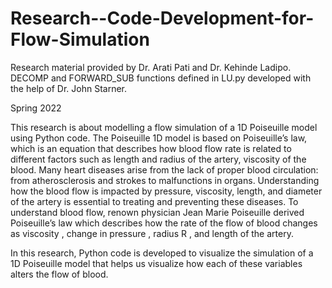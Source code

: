 # Research--Code-Development-for-Flow-Simulation
Research material provided by Dr. Arati Pati and Dr. Kehinde Ladipo. DECOMP and FORWARD_SUB functions defined in LU.py 
developed with the help of Dr. John Starner.

Spring 2022

This research is about
modelling a flow simulation of a 1D Poiseuille model using Python code. The
Poiseuille 1D model is based on Poiseuille’s law, which is an equation that
describes how blood flow rate is related to different factors such as length
and radius of the artery, viscosity of the blood. Many heart diseases arise from
the lack of proper blood circulation: from atherosclerosis and strokes to
malfunctions in organs. Understanding how the blood flow is impacted by
pressure, viscosity, length, and diameter of the artery is essential to treating
and preventing these diseases. To understand blood flow, renown physician Jean
Marie Poiseuille derived Poiseuille’s law which describes how the rate of the
flow of blood  changes as viscosity , change in pressure , radius R , and
length of the artery.

In this research, Python code is developed
to visualize the simulation of a 1D Poiseuille model that helps us visualize
how each of these variables alters the flow of blood.   
